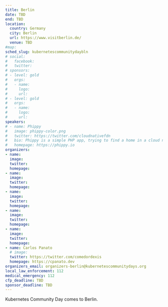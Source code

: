 ```yaml
---
title: Berlin
date: TBD
end: TBD
location:
  country: Germany
  city: Berlin
  url: https://www.visitberlin.de/
  venue: TBD
#map:
sched_slug: kubernetescommunitydaybln
# social:
#   facebook:
#   twitter:
# sponsors:
# - level: gold
#   orgs:
#   - name:
#     logo:
#     url:
# - level: gold
#   orgs:
#   - name:
#     logo:
#     url:
speakers:
# - name: Phippy
#   image: phippy-color.png
#   twitter: https://twitter.com/cloudnativefdn
#   bio: Phippy is a simple PHP app, trying to find a home in a cloud native world.
#   homepage: https://phippy.io
organizers:
- name:
  image:
  twitter:
  homepage:
- name:
  image:
  twitter:
  homepage:
- name:
  image:
  twitter:
  homepage:
- name:
  image:
  twitter:
  homepage:
- name:
  image:
  twitter:
  homepage:
- name: Carlos Panato
  # image:
  twitter: https://twitter.com/comedordexis
  homepage: https://cpanato.dev
organizers_email: organizers-berlin@kubernetescommunitydays.org
local_law_enforcement: 112
medical_emergency: 112
cfp_deadline: TBD
sponsor_deadline: TBD
---
```


Kubernetes Community Day comes to Berlin.

